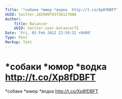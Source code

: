 ```yaml
---
Title: '*собаки *юмор *водка  http://t.co/Xp8fDBFT'
UUID: twitter.165509743736127488
Author:
    Title: Balancer
    UUID: twitter.user.balancer73
Date: 'Fri, 03 Feb 2012 22:59:32 +0400'
Type: Post
Markup: Text
---
```


# *собаки *юмор *водка  http://t.co/Xp8fDBFT

*собаки *юмор *водка  http://t.co/Xp8fDBFT